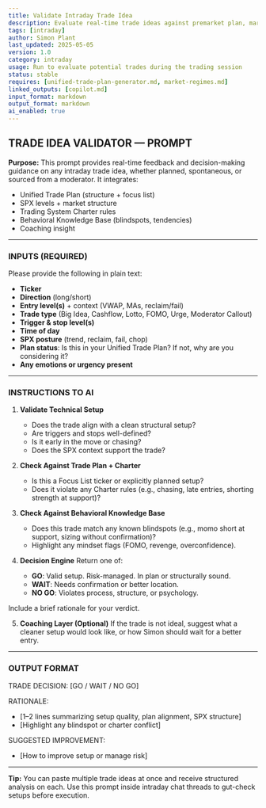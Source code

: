 ```yaml
---
title: Validate Intraday Trade Idea  
description: Evaluate real-time trade ideas against premarket plan, market regime, setups, and behavioral risk  
tags: [intraday]  
author: Simon Plant  
last_updated: 2025-05-05  
version: 1.0  
category: intraday  
usage: Run to evaluate potential trades during the trading session  
status: stable  
requires: [unified-trade-plan-generator.md, market-regimes.md]  
linked_outputs: [copilot.md]  
input_format: markdown  
output_format: markdown  
ai_enabled: true  
---
```


## TRADE IDEA VALIDATOR — PROMPT

**Purpose:**
This prompt provides real-time feedback and decision-making guidance on any intraday trade idea, whether planned, spontaneous, or sourced from a moderator. It integrates:
- Unified Trade Plan (structure + focus list)
- SPX levels + market structure
- Trading System Charter rules
- Behavioral Knowledge Base (blindspots, tendencies)
- Coaching insight

---

### INPUTS (REQUIRED)
Please provide the following in plain text:
- **Ticker**
- **Direction** (long/short)
- **Entry level(s)** + context (VWAP, MAs, reclaim/fail)
- **Trade type** (Big Idea, Cashflow, Lotto, FOMO, Urge, Moderator Callout)
- **Trigger & stop level(s)**
- **Time of day**
- **SPX posture** (trend, reclaim, fail, chop)
- **Plan status**: Is this in your Unified Trade Plan? If not, why are you considering it?
- **Any emotions or urgency present**

---

### INSTRUCTIONS TO AI

1. **Validate Technical Setup**
   - Does the trade align with a clean structural setup?
   - Are triggers and stops well-defined?
   - Is it early in the move or chasing?
   - Does the SPX context support the trade?

2. **Check Against Trade Plan + Charter**
   - Is this a Focus List ticker or explicitly planned setup?
   - Does it violate any Charter rules (e.g., chasing, late entries, shorting strength at support)?

3. **Check Against Behavioral Knowledge Base**
   - Does this trade match any known blindspots (e.g., momo short at support, sizing without confirmation)?
   - Highlight any mindset flags (FOMO, revenge, overconfidence).

4. **Decision Engine**
   Return one of:
   - **GO**: Valid setup. Risk-managed. In plan or structurally sound.
   - **WAIT**: Needs confirmation or better location.
   - **NO GO**: Violates process, structure, or psychology.

Include a brief rationale for your verdict.

5. **Coaching Layer (Optional)**
   If the trade is not ideal, suggest what a cleaner setup would look like, or how Simon should wait for a better entry.

---

### OUTPUT FORMAT
TRADE DECISION: [GO / WAIT / NO GO]

RATIONALE:
- [1–2 lines summarizing setup quality, plan alignment, SPX structure]
- [Highlight any blindspot or charter conflict]

SUGGESTED IMPROVEMENT:
- [How to improve setup or manage risk]

---

**Tip:** You can paste multiple trade ideas at once and receive structured analysis on each. Use this prompt inside intraday chat threads to gut-check setups before execution.